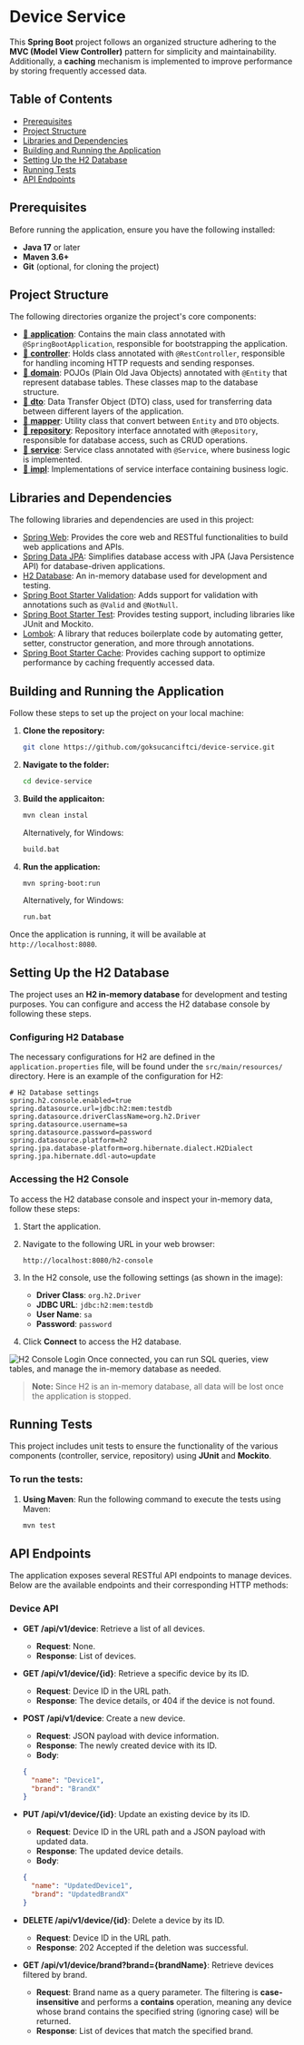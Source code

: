 # Device Service
This **Spring Boot** project follows an organized structure adhering to the **MVC (Model View Controller)** pattern for simplicity and maintainability. Additionally, a **caching** mechanism is implemented to improve performance by storing frequently accessed data.
## Table of Contents

- [Prerequisites](#prerequisites)
- [Project Structure](#project-structure)
- [Libraries and Dependencies](#libraries-and-dependencies) 
- [Building and Running the Application](#building-and-running-the-application)
- [Setting Up the H2 Database](#setting-up-the-h2-database)
- [Running Tests](#running-tests)
- [API Endpoints](#api-endpoints)

## Prerequisites

Before running the application, ensure you have the following installed:

- **Java 17** or later
- **Maven 3.6+**
- **Git** (optional, for cloning the project)

## Project Structure
The following directories organize the project's core components:

- [📁 **application**](src/main/java/com/goksucanciftci/deviceservice): Contains the main class annotated with `@SpringBootApplication`, responsible for bootstrapping the application.
- [📁 **controller**](src/main/java/com/goksucanciftci/deviceservice/controller): Holds class annotated with `@RestController`, responsible for handling incoming HTTP requests and sending responses.
- [📁 **domain**](src/main/java/com/goksucanciftci/deviceservice/model/entity): POJOs (Plain Old Java Objects) annotated with `@Entity` that represent database tables. These classes map to the database structure.
- [📁 **dto**](src/main/java/com/goksucanciftci/deviceservice/model/dto): Data Transfer Object (DTO) class, used for transferring data between different layers of the application.
- [📁 **mapper**](src/main/java/com/goksucanciftci/deviceservice/model/mapper): Utility class that convert between `Entity` and `DTO` objects.
- [📁 **repository**](src/main/java/com/goksucanciftci/deviceservice/repository): Repository interface annotated with `@Repository`, responsible for database access, such as CRUD operations.
- [📁 **service**](src/main/java/com/goksucanciftci/deviceservice/service): Service class annotated with `@Service`, where business logic is implemented.
- [📁 **impl**](src/main/java/com/goksucanciftci/deviceservice/service/impl): Implementations of service interface containing business logic.

## Libraries and Dependencies

The following libraries and dependencies are used in this project:

- [Spring Web](https://docs.spring.io/spring-framework/docs/current/reference/html/web.html): Provides the core web and RESTful functionalities to build web applications and APIs.
- [Spring Data JPA](https://spring.io/projects/spring-data-jpa): Simplifies database access with JPA (Java Persistence API) for database-driven applications.
- [H2 Database](https://www.h2database.com/html/main.html): An in-memory database used for development and testing.
- [Spring Boot Starter Validation](https://docs.spring.io/spring-boot/docs/current/reference/htmlsingle/#boot-features-validation): Adds support for validation with annotations such as `@Valid` and `@NotNull`.
- [Spring Boot Starter Test](https://docs.spring.io/spring-boot/docs/current/reference/htmlsingle/#boot-features-testing): Provides testing support, including libraries like JUnit and Mockito.
- [Lombok](https://projectlombok.org/): A library that reduces boilerplate code by automating getter, setter, constructor generation, and more through annotations.
- [Spring Boot Starter Cache](https://docs.spring.io/spring-boot/docs/current/reference/htmlsingle/#boot-features-caching): Provides caching support to optimize performance by caching frequently accessed data.

## Building and Running the Application

Follow these steps to set up the project on your local machine:

1. **Clone the repository:**
   ```bash
   git clone https://github.com/goksucanciftci/device-service.git
2. **Navigate to the folder:**
   ```bash
   cd device-service
3. **Build the applicaiton:**
    ```bash
   mvn clean instal
   ```
   Alternatively, for Windows:
   ```bash
   build.bat
   ```
4. **Run the application:**
   ```bash
   mvn spring-boot:run
   ```
   Alternatively, for Windows:
   ```bash
   run.bat
   ```

Once the application is running, it will be available at `http://localhost:8080`.

## Setting Up the H2 Database
The project uses an **H2 in-memory database** for development and testing purposes. You can configure and access the H2 database console by following these steps.
### Configuring H2 Database

The necessary configurations for H2 are defined in the `application.properties` file, will be found under the `src/main/resources/` directory.
Here is an example of the configuration for H2:

```properties
# H2 Database settings
spring.h2.console.enabled=true
spring.datasource.url=jdbc:h2:mem:testdb
spring.datasource.driverClassName=org.h2.Driver
spring.datasource.username=sa
spring.datasource.password=password
spring.datasource.platform=h2
spring.jpa.database-platform=org.hibernate.dialect.H2Dialect
spring.jpa.hibernate.ddl-auto=update
```
### Accessing the H2 Console

To access the H2 database console and inspect your in-memory data, follow these steps:

1. Start the application.
2. Navigate to the following URL in your web browser:
   ```
   http://localhost:8080/h2-console
   ```
3. In the H2 console, use the following settings (as shown in the image):
    - **Driver Class**: `org.h2.Driver`
    - **JDBC URL**: `jdbc:h2:mem:testdb`
    - **User Name**: `sa`
    - **Password**: `password`

4. Click **Connect** to access the H2 database.

![H2 Console Login](assets/h2database.png)
Once connected, you can run SQL queries, view tables, and manage the in-memory database as needed.

> **Note:** Since H2 is an in-memory database, all data will be lost once the application is stopped.

## Running Tests

This project includes unit tests to ensure the functionality of the various components (controller, service, repository) using **JUnit** and **Mockito**.

### To run the tests:

1. **Using Maven**:
   Run the following command to execute the tests using Maven:

   ```bash
   mvn test

## API Endpoints
The application exposes several RESTful API endpoints to manage devices. Below are the available endpoints and their corresponding HTTP methods:
### Device API

- **GET /api/v1/device**: Retrieve a list of all devices.
   - **Request**: None.
   - **Response**: List of devices.


- **GET /api/v1/device/{id}**: Retrieve a specific device by its ID.
   - **Request**: Device ID in the URL path.
   - **Response**: The device details, or 404 if the device is not found.


- **POST /api/v1/device**: Create a new device.
   - **Request**: JSON payload with device information.
   - **Response**: The newly created device with its ID.
   - **Body**:
  ````json
  {
    "name": "Device1",
    "brand": "BrandX"
  }
  ````


- **PUT /api/v1/device/{id}**: Update an existing device by its ID.
   - **Request**: Device ID in the URL path and a JSON payload with updated data.
   - **Response**: The updated device details.
   - **Body**:
  ````json
  {
    "name": "UpdatedDevice1",
    "brand": "UpdatedBrandX"
  }
  ````

- **DELETE /api/v1/device/{id}**: Delete a device by its ID.
    - **Request**: Device ID in the URL path.
    - **Response**: 202 Accepted if the deletion was successful.


- **GET /api/v1/device/brand?brand={brandName}**: Retrieve devices filtered by brand.
    - **Request**: Brand name as a query parameter. The filtering is **case-insensitive** and performs a **contains** operation, meaning any device whose brand contains the specified string (ignoring case) will be returned.
    - **Response**: List of devices that match the specified brand.